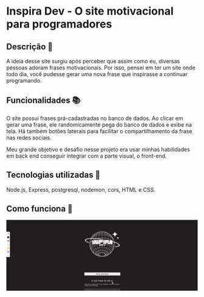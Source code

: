 

# Inspira Dev - O site motivacional para programadores

 ## Descrição 📝
A ideia desse site surgiu após perceber que assim como eu, diversas pessoas adoram frases motivacionais. Por isso, pensei em ter um site onde todo dia, você pudesse gerar uma nova frase que inspirasse a continuar programando.

 ## Funcionalidades 📚
O site possui frases prá-cadastradas no banco de dados. Ao clicar em gerar uma frase, ele randomicamente pega do banco de dados e exibe na tela. Há também botões laterais para facilitar o compartilhamento da frase nas redes sociais.

Meu grande objetivo e desafio nesse projeto era usar minhas habilidades em back end conseguir integrar com a parte visual, o front-end. 

 ## Tecnologias utilizadas 🔧
Node.js, Express, postgresql, nodemon, cors, HTML e CSS.

 ## Como funciona 🚀


<img src="./inspira-dev.gif"  width="700" />
